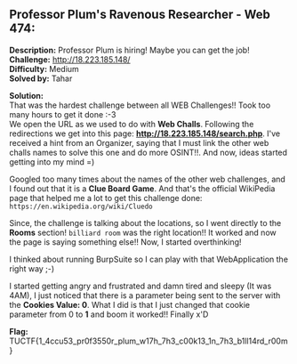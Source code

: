 ## Professor Plum's Ravenous Researcher - Web 474:  

**Description:** Professor Plum is hiring! Maybe you can get the job!  
**Challenge:** http://18.223.185.148/  
**Difficulty:** Medium  
**Solved by:** Tahar  

**Solution:**  
That was the hardest challenge between all WEB Challenges!! Took too many hours to get it done :-3  
We open the URL as we used to do with **Web Challs**. Following the redirections we get into this page: **http://18.223.185.148/search.php**. I've received a hint from an Organizer, saying that I must link the other web challs names to solve this one and do more OSINT!!. And now, ideas started getting into my mind =)  

Googled too many times about the names of the other web challenges, and I found out that it is a **Clue Board Game**. And that's the official WikiPedia page that helped me a lot to get this challenge done:  
```https://en.wikipedia.org/wiki/Cluedo```  

Since, the challenge is talking about the locations, so I went directly to the **Rooms** section! ```billiard room``` was the right location!! It worked and now the page is saying something else!! Now, I started overthinking!  

I thinked about running BurpSuite so I can play with that WebApplication the right way ;-)  

I started getting angry and frustrated and damn tired and sleepy (It was 4AM), I just noticed that there is a parameter being sent to the server with the **Cookies Value: 0**. What I did is that I just changed that cookie parameter from 0 to **1** and boom it worked!! Finally x'D  

**Flag:**  
TUCTF{1_4ccu53_pr0f3550r_plum_w17h_7h3_c00k13_1n_7h3_b1ll14rd_r00m}
